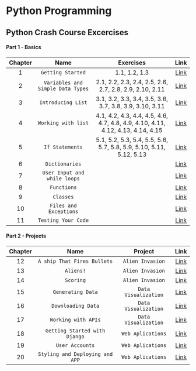 # Python Programming
## Python Crash Course Excercises
#### Part 1 - Basics
| Chapter | Name | Exercises | Link |
| :-------------: |:-------------:| :-------------:| :-------------: |
|1|`Getting Started`|1.1, 1.2, 1.3|[Link](https://github.com/CamarenaAI/Programacion-Python/tree/main/Books-Libros/Python%20Crash%20Course/Part%20I%20-%20Basics/Chapter%201%20-%20Getting%20Started/Excercises)|
|2|`Variables and Simple Data Types`|2.1, 2.2, 2.3, 2.4, 2.5, 2.6, 2.7, 2.8, 2.9, 2.10, 2.11|[Link](https://github.com/CamarenaAI/Programacion-Python/tree/main/Books-Libros/Python%20Crash%20Course/Part%20I%20-%20Basics/Chapter%202%20-%20Variables%20and%20Simple%20Data%20Types/Excercises)|
|3|`Introducing List`|3.1, 3.2, 3.3, 3.4, 3.5, 3.6, 3.7, 3.8, 3.9, 3.10, 3.11|[Link](https://github.com/CamarenaAI/Programacion-Python/tree/main/Books-Libros/Python%20Crash%20Course/Part%20I%20-%20Basics/Chapter%203%20-%20Introducing%20List/Excercises)|
|4|`Working with list`|4.1, 4.2, 4.3, 4.4, 4.5, 4.6, 4.7, 4.8, 4.9, 4.10, 4.11, 4.12, 4.13, 4.14, 4.15|[Link](https://github.com/CamarenaAI/Programacion-Python/tree/main/Books-Libros/Python%20Crash%20Course/Part%20I%20-%20Basics/Chapter%204%20-%20Working%20with%20List/Exercises)|
|5|`If Statements`|5.1, 5.2, 5.3, 5.4, 5.5, 5.6, 5.7, 5.8, 5.9, 5.10, 5.11, 5.12, 5.13|[Link](https://github.com/CamarenaAI/Programacion-Python/tree/main/Books-Libros/Python%20Crash%20Course/Part%20I%20-%20Basics/Chapter%205%20-%20If%20Statements/Excercises)|
|6|`Dictionaries`||[Link]()|
|7|`User Input and while loops`||[Link]()|
|8|`Functions`||[Link]()|
|9|`Classes`||[Link]()|
|10|`Files and Exceptions`||[Link]()|
|11|`Testing Your Code`||[Link]()|

#### Part 2 - Projects
|  Chapter  | Name |Project | Link |
| :-------------: |:-------------:| :-------------:| :-------------: |
|12|`A ship That Fires Bullets`|`Alien Invasion`|[Link]()|
|13|`Aliens!`|`Alien Invasion`|[Link]()|
|14|`Scoring`|`Alien Invasion`|[Link]()|
|15|`Generating Data`|`Data Visualization`|[Link]()|
|16|`Downloading Data`|`Data Visualization`|[Link]()|
|17|`Working with APIs`|`Data Visualization`|[Link]()|
|18|`Getting Started with Django`|`Web Aplications`|[Link]()|
|19|`User Accounts`|`Web Aplications`|[Link]()|
|20|`Styling and Deploying and APP`|`Web Aplications`|[Link]()|